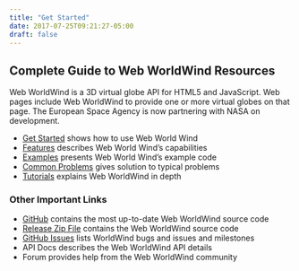 ```yaml
---
title: "Get Started"
date: 2017-07-25T09:21:27-05:00
draft: false
---
```


## Complete Guide to Web WorldWind Resources

Web WorldWind is a 3D virtual globe API for HTML5 and JavaScript. Web pages include Web WorldWind to provide one or more virtual globes on that page.  The European Space Agency is now partnering with NASA on development.

- [Get Started](/web/get-started/) shows how to use Web World Wind
- [Features](/web/features/) describes Web World Wind’s capabilities
- [Examples](/web/examples/) presents Web World Wind’s example code
- [Common Problems](/web/common-problems/) gives solution to typical problems
- [Tutorials](/web/tutorials/) explains Web WorldWind in depth

### Other Important Links

- [GitHub](https://github.com/NASAWorldWind/WebWorldWind/) contains the most up-to-date Web WorldWind source code
- [Release Zip File](https://github.com/NASAWorldWind/WebWorldWind/) contains the Web WorldWind source code
- [GitHub Issues](https://github.com/NASAWorldWind/WebWorldWind/issues/) lists WorldWind bugs and issues and milestones
- API Docs describes the Web WorldWind API details
- Forum provides help from the Web WorldWind community